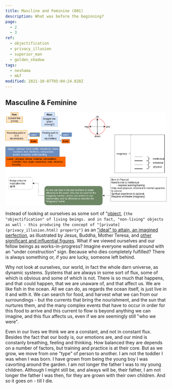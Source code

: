 ```yaml
---
title: Mascline and Feminine (001)
description: What was before the beginning?
page:
  - 2
  - 3
ref:
  - objectification
  - privacy_illusion
  - superior_man
  - golden_shadow
tags:
  - neshama
  - m&f
modified: 2021-10-07T05:04:24.028Z
---
```


## Masculine & Feminine

![Masculine & Feminine - Upper & Lower](./mf1.drawio.png)

Instead of looking at ourselves as some sort of "[object](objectification.html),
`{the "objectification" of living beings. and in fact, "non-living" objects as well - this producing the concept of "[private](privacy_illusion.html) property"}`
as an ["ideal" to attain, an imagined perfection](superior_man.html), as illustrated by Jesus, Buddha, Mother Teresa, and [other significant and influential figures](golden_shadow.html). What if we viewed ourselves and our fellow beings as works-in-progress? Imagine everyone walked around with an "under construction" sign. Because who dies completely fulfilled? There is always something or, if you are lucky, someone left behind.

Why not look at ourselves, our world, in fact the whole darn universe, as dynamic systems. Systems that are always in some sort of flux, some of which is obvious and some of which is not. There is so much that happens, and that could happen, that we are unaware of, and that affect us. We are like fish in the ocean. All we can do, as regards the ocean itself, is just live in it and with it. We can search for food, and harvest what we can from our surroundings - but the currents that bring the nourishment, and the sun that nurtures them, and the many complex events that have to occur in order for this food to arrive and this current to flow is beyond anything we can imagine, and this flux affects us, even if we are seemingly still "who we were".

Even in our lives we think we are a constant, and not in constant flux. Besides the fact that our body is, our emotions are, and our mind is constanly breathing, feeling and thinking. How balanced they are depends on a number of factors, but training and practice is at their core. But as we grow, we move from one "type" of person to another. I am not the toddler I was when I was born. I have grown from being the young boy I was cavorting around the garden. I am not longer the father I was to my young children. Although I might still be, and always will be, their father, I am not longer the father I was then, for they are grown with their own children. And so it goes on - till I die.
